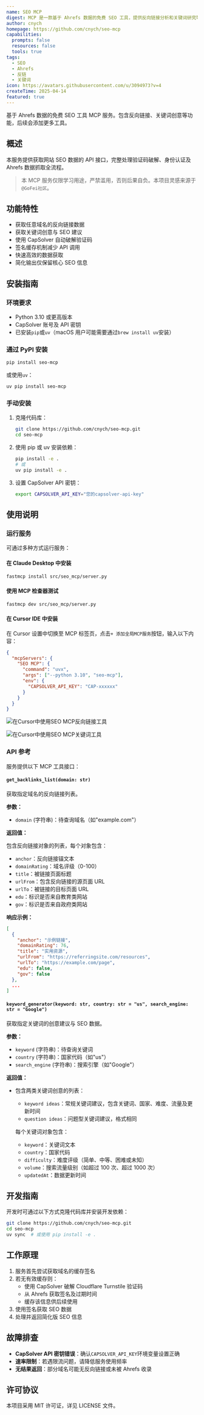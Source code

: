 ```yaml
---
name: SEO MCP
digest: MCP 是一款基于 Ahrefs 数据的免费 SEO 工具，提供反向链接分析和关键词研究等核心功能，助力网站优化与搜索排名提升。
author: cnych
homepage: https://github.com/cnych/seo-mcp
capabilities:
  prompts: false
  resources: false
  tools: true
tags:
  - SEO
  - Ahrefs
  - 反链
  - 关键词
icon: https://avatars.githubusercontent.com/u/3094973?v=4
createTime: 2025-04-14
featured: true
---
```


基于 Ahrefs 数据的免费 SEO 工具 MCP 服务。包含反向链接、关键词创意等功能，后续会添加更多工具。

## 概述

本服务提供获取网站 SEO 数据的 API 接口，完整处理验证码破解、身份认证及 Ahrefs 数据抓取全流程。

> 本 MCP 服务仅限学习用途，严禁滥用，否则后果自负。本项目灵感来源于`@GoFei社区`。

## 功能特性

- 获取任意域名的反向链接数据
- 获取关键词创意与 SEO 建议
- 使用 CapSolver 自动破解验证码
- 签名缓存机制减少 API 调用
- 快速高效的数据获取
- 简化输出仅保留核心 SEO 信息

## 安装指南

### 环境要求

- Python 3.10 或更高版本
- CapSolver 账号及 API 密钥
- 已安装`pip`或`uv`（macOS 用户可能需要通过`brew install uv`安装）

### 通过 PyPI 安装

```bash
pip install seo-mcp
```

或使用`uv`：

```bash
uv pip install seo-mcp
```

### 手动安装

1. 克隆代码库：

   ```bash
   git clone https://github.com/cnych/seo-mcp.git
   cd seo-mcp
   ```

2. 使用 pip 或 uv 安装依赖：

   ```bash
   pip install -e .
   # 或
   uv pip install -e .
   ```

3. 设置 CapSolver API 密钥：

   ```bash
   export CAPSOLVER_API_KEY="您的capsolver-api-key"
   ```

## 使用说明

### 运行服务

可通过多种方式运行服务：

#### 在 Claude Desktop 中安装

```bash
fastmcp install src/seo_mcp/server.py
```

#### 使用 MCP 检查器测试

```bash
fastmcp dev src/seo_mcp/server.py
```

#### 在 Cursor IDE 中安装

在 Cursor 设置中切换至 MCP 标签页，点击`+ 添加全局MCP服务`按钮，输入以下内容：

```json
{
  "mcpServers": {
    "SEO MCP": {
      "command": "uvx",
      "args": ["--python 3.10", "seo-mcp"],
      "env": {
        "CAPSOLVER_API_KEY": "CAP-xxxxxx"
      }
    }
  }
}
```

![在Cursor中使用SEO MCP反向链接工具](https://static.claudemcp.com/servers/cnych/seo-mcp/cnych-seo-mcp-03c59e1e.png)

![在Cursor中使用SEO MCP关键词工具](https://static.claudemcp.com/servers/cnych/seo-mcp/cnych-seo-mcp-a188f668.png)

### API 参考

服务提供以下 MCP 工具接口：

#### `get_backlinks_list(domain: str)`

获取指定域名的反向链接列表。

**参数：**

- `domain` (字符串)：待查询域名（如"example.com"）

**返回值：**

包含反向链接对象的列表，每个对象包含：

- `anchor`：反向链接锚文本
- `domainRating`：域名评级（0-100）
- `title`：被链接页面标题
- `urlFrom`：包含反向链接的源页面 URL
- `urlTo`：被链接的目标页面 URL
- `edu`：标识是否来自教育类网站
- `gov`：标识是否来自政府类网站

**响应示例：**

```json
[
  {
    "anchor": "示例链接",
    "domainRating": 76,
    "title": "实用资源",
    "urlFrom": "https://referringsite.com/resources",
    "urlTo": "https://example.com/page",
    "edu": false,
    "gov": false
  },
  ...
]
```

#### `keyword_generator(keyword: str, country: str = "us", search_engine: str = "Google")`

获取指定关键词的创意建议与 SEO 数据。

**参数：**

- `keyword` (字符串)：待查询关键词
- `country` (字符串)：国家代码（如"us"）
- `search_engine` (字符串)：搜索引擎（如"Google"）

**返回值：**

- 包含两类关键词创意的列表：

  - `keyword ideas`：常规关键词建议，包含关键词、国家、难度、流量及更新时间
  - `question ideas`：问题型关键词建议，格式相同

  每个关键词对象包含：

  - `keyword`：关键词文本
  - `country`：国家代码
  - `difficulty`：难度评级（简单、中等、困难或未知）
  - `volume`：搜索流量级别（如超过 100 次、超过 1000 次）
  - `updatedAt`：数据更新时间

## 开发指南

开发时可通过以下方式克隆代码库并安装开发依赖：

```bash
git clone https://github.com/cnych/seo-mcp.git
cd seo-mcp
uv sync  # 或使用 pip install -e .
```

## 工作原理

1. 服务首先尝试获取域名的缓存签名
2. 若无有效缓存则：
   - 使用 CapSolver 破解 Cloudflare Turnstile 验证码
   - 从 Ahrefs 获取签名及过期时间
   - 缓存该信息供后续使用
3. 使用签名获取 SEO 数据
4. 处理并返回简化版 SEO 信息

## 故障排查

- **CapSolver API 密钥错误**：确认`CAPSOLVER_API_KEY`环境变量设置正确
- **速率限制**：若遇限流问题，请降低服务使用频率
- **无结果返回**：部分域名可能无反向链接或未被 Ahrefs 收录

## 许可协议

本项目采用 MIT 许可证，详见 LICENSE 文件。
